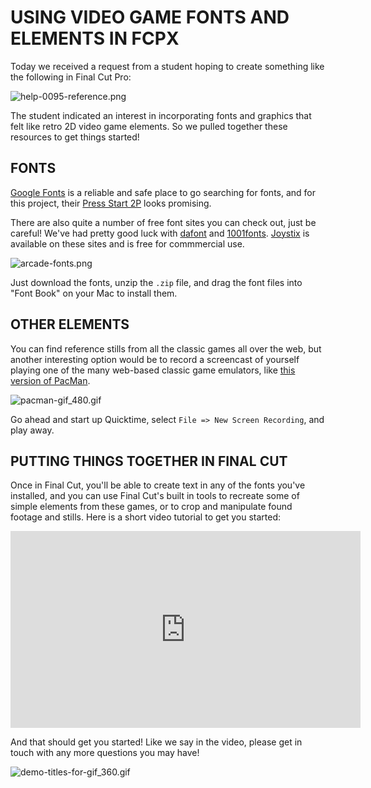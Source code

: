 # USING VIDEO GAME FONTS AND ELEMENTS IN FCPX

Today we received a request from a student hoping to create something like the following in Final Cut Pro:

![help-0095-reference.png](https://ll-show.s3.amazonaws.com/public/help/0095/help-0095-reference.png)

The student indicated an interest in incorporating fonts and graphics that felt like retro 2D video game elements.  So we pulled together these resources to get things started!

## FONTS

[Google Fonts](https://fonts.google.com/) is a reliable and safe place to go searching for fonts, and for this project, their [Press Start 2P](https://fonts.google.com/specimen/Press+Start+2P) looks promising.

There are also quite a number of free font sites you can check out, just be careful! We've had pretty good luck with [dafont](https://www.dafont.com/) and [1001fonts](https://www.1001fonts.com/). [Joystix](https://www.1001fonts.com/joystix-font.html) is available on these sites and is free for commmercial use.

![arcade-fonts.png](https://ll-show.s3.amazonaws.com/public/help/0095/arcade-fonts.png)

Just download the fonts, unzip the `.zip` file, and drag the font files into "Font Book" on your Mac to install them.

## OTHER ELEMENTS

You can find reference stills from all the classic games all over the web, but another interesting option would be to record a screencast of yourself playing one of the many web-based classic game emulators, like [this version of PacMan](https://www.webretrogames.com/pacman-html5.php).

![pacman-gif_480.gif](https://ll-show.s3.amazonaws.com/public/help/0095/pacman-gif_480.gif)

Go ahead and start up Quicktime, select `File => New Screen Recording`, and play away.

## PUTTING THINGS TOGETHER IN FINAL CUT

Once in Final Cut, you'll be able to create text in any of the fonts you've installed, and you can use Final Cut's built in tools to recreate some of simple elements from these games, or to crop and manipulate found footage and stills. Here is a short video tutorial to get you started:

<iframe width="560" height="315" src="https://www.youtube.com/embed/X-dPWTKPgVY" frameborder="0" allow="accelerometer; autoplay; encrypted-media; gyroscope; picture-in-picture" allowfullscreen></iframe>

And that should get you started! Like we say in the video, please get in touch with any more questions you may have!

![demo-titles-for-gif_360.gif](https://ll-show.s3.amazonaws.com/public/help/0095/demo-titles-for-gif_360.gif)
